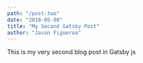 ```yaml
---
path: "/post-two"
date: "2018-05-08"
title: "My Second Gatsby Post"
author: "Jason Figueroa"
---
```


This is my very second blog post in Gatsby js